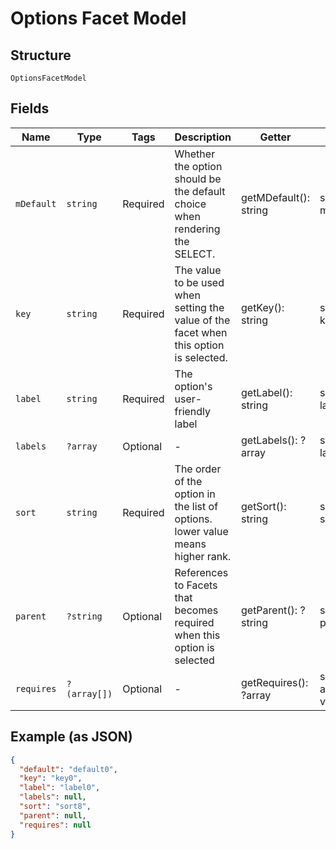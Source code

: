 
# Options Facet Model

## Structure

`OptionsFacetModel`

## Fields

| Name | Type | Tags | Description | Getter | Setter |
|  --- | --- | --- | --- | --- | --- |
| `mDefault` | `string` | Required | Whether the option should be the default choice when rendering the SELECT. | getMDefault(): string | setMDefault(string mDefault): void |
| `key` | `string` | Required | The value to be used when setting the value of the facet when this option is selected. | getKey(): string | setKey(string key): void |
| `label` | `string` | Required | The option's user-friendly label | getLabel(): string | setLabel(string label): void |
| `labels` | `?array` | Optional | - | getLabels(): ?array | setLabels(?array labels): void |
| `sort` | `string` | Required | The order of the option in the list of options. lower value means higher rank. | getSort(): string | setSort(string sort): void |
| `parent` | `?string` | Optional | References to Facets that becomes required when this option is selected | getParent(): ?string | setParent(?string parent): void |
| `requires` | `?(array[])` | Optional | - | getRequires(): ?array | setRequires(?array requires): void |

## Example (as JSON)

```json
{
  "default": "default0",
  "key": "key0",
  "label": "label0",
  "labels": null,
  "sort": "sort8",
  "parent": null,
  "requires": null
}
```

